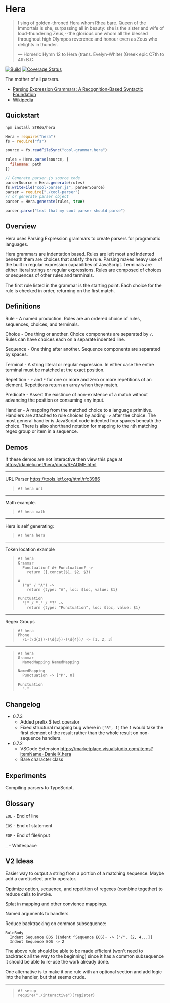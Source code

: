 Hera
===

> I sing of golden-throned Hera whom Rhea bare. Queen of the Immortals is she, surpassing all in beauty: she is the sister and wife of loud-thundering Zeus,--the glorious one whom all the blessed throughout high Olympos reverence and honour even as Zeus who delights in thunder.
>
> — Homeric Hymn 12 to Hera (trans. Evelyn-White) (Greek epic C7th to 4th B.C.

[![Build](https://github.com/DanielXMoore/hera/actions/workflows/build.yml/badge.svg)](https://github.com/DanielXMoore/hera/actions/workflows/build.yml)
[![Coverage Status](https://coveralls.io/repos/github/DanielXMoore/Hera/badge.svg?branch=main)](https://coveralls.io/github/DanielXMoore/Hera?branch=main)

The mother of all parsers.

- [Parsing Expression Grammars:
A Recognition-Based Syntactic Foundation](https://bford.info/pub/lang/peg.pdf)
- [Wikipedia](https://en.wikipedia.org/wiki/Parsing_expression_grammar)

Quickstart
---

```bash
npm install STRd6/hera
```

```javascript
Hera = require("hera")
fs = require("fs")

source = fs.readFileSync("cool-grammar.hera")

rules = Hera.parse(source, {
  filename: path
})

// Generate parser.js source code
parserSource = Hera.generate(rules)
fs.writeFile("cool-parser.js", parserSource)
parser = require("./cool-parser")
// or generate parser object
parser = Hera.generate(rules, true)

parser.parse("text that my cool parser should parse")

```

Overview
---

Hera uses Parsing Expression grammars to create parsers for programatic
languages.

Hera grammars are indentation based. Rules are left most and indented beneath
them are choices that satisfy the rule. Parsing makes heavy use of the built
in regular expression capabilities of JavaScript. Terminals are either literal
strings or regular expressions. Rules are composed of choices or sequences of
other rules and terminals.

The first rule listed in the grammar is the starting point. Each choice for the
rule is checked in order, returning on the first match.

Definitions
---

Rule - A named production. Rules are an ordered choice of rules, sequences,
choices, and terminals.

Choice - One thing or another. Choice components are separated by `/`. Rules
can have choices each on a separate indented line.

Sequence - One thing after another. Sequence components are separated by spaces.

Terminal - A string literal or regular expression. In either case the entire
terminal must be matched at the exact position.

Repetition - `+` and `*` for one or more and zero or more repetitions of an
element. Repetitions return an array when they match.

Predicate - Assert the existince of non-existence of a match without advancing
the position or consuming any input.

Handler - A mapping from the matched choice to a language primitive. Handlers
are attached to rule choices by adding `->` after the choice. The most general
handler is JavaScript code indented four spaces beneath the choice. There is
also shorthand notation for mapping to the `n`th matching regex group or item in
a sequence.

Demos
---

If these demos are not interactive then view this page at
https://danielx.net/hera/docs/README.html

---

URL Parser https://tools.ietf.org/html/rfc3986

>     #! hera url

---

Math example.

>     #! hera math

---

Hera is self generating:

>     #! hera hera

---

Token location example

>     #! hera
>     Grammar
>       Punctuation? A+ Punctuation? ->
>         return [].concat($1, $2, $3)
>
>     A
>       ("a" / "A") ->
>         return {type: "A", loc: $loc, value: $1}
>
>     Punctuation
>       "!" / "." / "?" ->
>         return {type: "Punctuation", loc: $loc, value: $1}
>


---

Regex Groups

>     #! hera
>     Phone
>       /1-(\d{3})-(\d{3})-(\d{4})/ -> [1, 2, 3]

---

>     #! hera
>     Grammar
>       NamedMapping NamedMapping
>
>     NamedMapping
>       Punctuation -> ["P", 0]
>
>     Punctuation
>       "."

Changelog
---

- 0.7.3
  - Added prefix $ text operator
  - Fixed structural mapping bug where in `["R", 1]` the `1` would take the
  first element of the result rather than the whole result on non-sequence
  handlers.
- 0.7.2
  - VSCode Extension <https://marketplace.visualstudio.com/items?itemName=DanielX.hera>
  - Bare character class 

Experiments
---

Compiling parsers to TypeScript.

Glossary
---

`EOL` - End of line

`EOS` - End of statement

`EOF` - End of file/input

`_` - Whitespace

V2 Ideas
---

Easier way to output a string from a portion of a matching sequence. Maybe add
a caret/select prefix operator.

Optimize option, sequence, and repetition of regexes (combine together) to
reduce calls to invoke.

Splat in mapping and other convience mappings.

Named arguments to handlers.

Reduce backtracking on common subsequence:

    RuleBody
      Indent Sequence EOS (Indent ^Sequence EOS)+ -> ["/", [2, 4...]]
      Indent Sequence EOS -> 2

The above rule should be able to be made efficient (won't need to backtrack
all the way to the beginning) since it has a common subsequence it should
be able to re-use the work already done.

One alternative is to make it one rule with an optional section and add
logic into the handler, but that seems crude.


---

>     #! setup
>     require("./interactive")(register)

